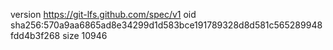version https://git-lfs.github.com/spec/v1
oid sha256:570a9aa6865ad8e34299d1d583bce191789328d8d581c565289948fdd4b3f268
size 10946
